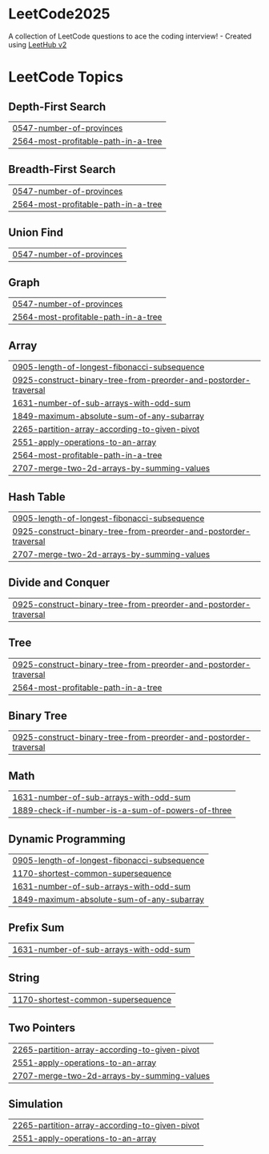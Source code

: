 # LeetCode2025
A collection of LeetCode questions to ace the coding interview! - Created using [LeetHub v2](https://github.com/arunbhardwaj/LeetHub-2.0)

<!---LeetCode Topics Start-->
# LeetCode Topics
## Depth-First Search
|  |
| ------- |
| [0547-number-of-provinces](https://github.com/9autham/LeetCode2025/tree/master/0547-number-of-provinces) |
| [2564-most-profitable-path-in-a-tree](https://github.com/9autham/LeetCode2025/tree/master/2564-most-profitable-path-in-a-tree) |
## Breadth-First Search
|  |
| ------- |
| [0547-number-of-provinces](https://github.com/9autham/LeetCode2025/tree/master/0547-number-of-provinces) |
| [2564-most-profitable-path-in-a-tree](https://github.com/9autham/LeetCode2025/tree/master/2564-most-profitable-path-in-a-tree) |
## Union Find
|  |
| ------- |
| [0547-number-of-provinces](https://github.com/9autham/LeetCode2025/tree/master/0547-number-of-provinces) |
## Graph
|  |
| ------- |
| [0547-number-of-provinces](https://github.com/9autham/LeetCode2025/tree/master/0547-number-of-provinces) |
| [2564-most-profitable-path-in-a-tree](https://github.com/9autham/LeetCode2025/tree/master/2564-most-profitable-path-in-a-tree) |
## Array
|  |
| ------- |
| [0905-length-of-longest-fibonacci-subsequence](https://github.com/9autham/LeetCode2025/tree/master/0905-length-of-longest-fibonacci-subsequence) |
| [0925-construct-binary-tree-from-preorder-and-postorder-traversal](https://github.com/9autham/LeetCode2025/tree/master/0925-construct-binary-tree-from-preorder-and-postorder-traversal) |
| [1631-number-of-sub-arrays-with-odd-sum](https://github.com/9autham/LeetCode2025/tree/master/1631-number-of-sub-arrays-with-odd-sum) |
| [1849-maximum-absolute-sum-of-any-subarray](https://github.com/9autham/LeetCode2025/tree/master/1849-maximum-absolute-sum-of-any-subarray) |
| [2265-partition-array-according-to-given-pivot](https://github.com/9autham/LeetCode2025/tree/master/2265-partition-array-according-to-given-pivot) |
| [2551-apply-operations-to-an-array](https://github.com/9autham/LeetCode2025/tree/master/2551-apply-operations-to-an-array) |
| [2564-most-profitable-path-in-a-tree](https://github.com/9autham/LeetCode2025/tree/master/2564-most-profitable-path-in-a-tree) |
| [2707-merge-two-2d-arrays-by-summing-values](https://github.com/9autham/LeetCode2025/tree/master/2707-merge-two-2d-arrays-by-summing-values) |
## Hash Table
|  |
| ------- |
| [0905-length-of-longest-fibonacci-subsequence](https://github.com/9autham/LeetCode2025/tree/master/0905-length-of-longest-fibonacci-subsequence) |
| [0925-construct-binary-tree-from-preorder-and-postorder-traversal](https://github.com/9autham/LeetCode2025/tree/master/0925-construct-binary-tree-from-preorder-and-postorder-traversal) |
| [2707-merge-two-2d-arrays-by-summing-values](https://github.com/9autham/LeetCode2025/tree/master/2707-merge-two-2d-arrays-by-summing-values) |
## Divide and Conquer
|  |
| ------- |
| [0925-construct-binary-tree-from-preorder-and-postorder-traversal](https://github.com/9autham/LeetCode2025/tree/master/0925-construct-binary-tree-from-preorder-and-postorder-traversal) |
## Tree
|  |
| ------- |
| [0925-construct-binary-tree-from-preorder-and-postorder-traversal](https://github.com/9autham/LeetCode2025/tree/master/0925-construct-binary-tree-from-preorder-and-postorder-traversal) |
| [2564-most-profitable-path-in-a-tree](https://github.com/9autham/LeetCode2025/tree/master/2564-most-profitable-path-in-a-tree) |
## Binary Tree
|  |
| ------- |
| [0925-construct-binary-tree-from-preorder-and-postorder-traversal](https://github.com/9autham/LeetCode2025/tree/master/0925-construct-binary-tree-from-preorder-and-postorder-traversal) |
## Math
|  |
| ------- |
| [1631-number-of-sub-arrays-with-odd-sum](https://github.com/9autham/LeetCode2025/tree/master/1631-number-of-sub-arrays-with-odd-sum) |
| [1889-check-if-number-is-a-sum-of-powers-of-three](https://github.com/9autham/LeetCode2025/tree/master/1889-check-if-number-is-a-sum-of-powers-of-three) |
## Dynamic Programming
|  |
| ------- |
| [0905-length-of-longest-fibonacci-subsequence](https://github.com/9autham/LeetCode2025/tree/master/0905-length-of-longest-fibonacci-subsequence) |
| [1170-shortest-common-supersequence](https://github.com/9autham/LeetCode2025/tree/master/1170-shortest-common-supersequence) |
| [1631-number-of-sub-arrays-with-odd-sum](https://github.com/9autham/LeetCode2025/tree/master/1631-number-of-sub-arrays-with-odd-sum) |
| [1849-maximum-absolute-sum-of-any-subarray](https://github.com/9autham/LeetCode2025/tree/master/1849-maximum-absolute-sum-of-any-subarray) |
## Prefix Sum
|  |
| ------- |
| [1631-number-of-sub-arrays-with-odd-sum](https://github.com/9autham/LeetCode2025/tree/master/1631-number-of-sub-arrays-with-odd-sum) |
## String
|  |
| ------- |
| [1170-shortest-common-supersequence](https://github.com/9autham/LeetCode2025/tree/master/1170-shortest-common-supersequence) |
## Two Pointers
|  |
| ------- |
| [2265-partition-array-according-to-given-pivot](https://github.com/9autham/LeetCode2025/tree/master/2265-partition-array-according-to-given-pivot) |
| [2551-apply-operations-to-an-array](https://github.com/9autham/LeetCode2025/tree/master/2551-apply-operations-to-an-array) |
| [2707-merge-two-2d-arrays-by-summing-values](https://github.com/9autham/LeetCode2025/tree/master/2707-merge-two-2d-arrays-by-summing-values) |
## Simulation
|  |
| ------- |
| [2265-partition-array-according-to-given-pivot](https://github.com/9autham/LeetCode2025/tree/master/2265-partition-array-according-to-given-pivot) |
| [2551-apply-operations-to-an-array](https://github.com/9autham/LeetCode2025/tree/master/2551-apply-operations-to-an-array) |
<!---LeetCode Topics End-->